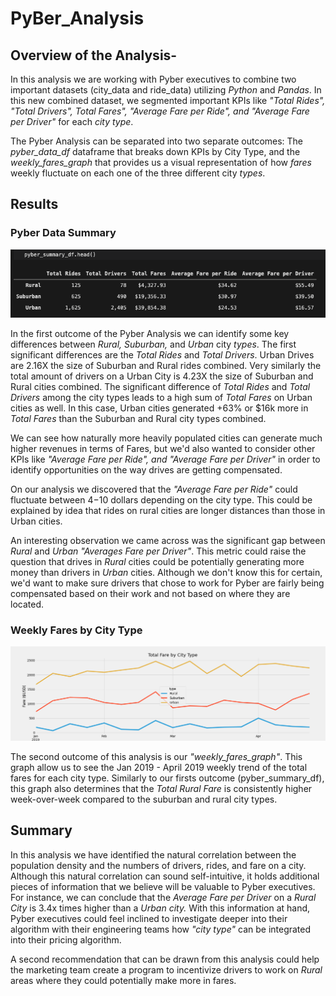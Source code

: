 # PyBer_Analysis
        
## Overview of the Analysis-

In this analysis we are working with Pyber executives to combine two important datasets (city_data and ride_data) utilizing *Python* and *Pandas*. In this new combined dataset, we segmented important KPIs like *"Total Rides", "Total Drivers", Total Fares", "Average Fare per Ride", and "Average Fare per Driver"* for each *city type*. 

The Pyber Analysis can be separated into two separate outcomes: The *pyber_data_df* dataframe that breaks down KPIs by City Type, and the *weekly_fares_graph* that provides us a visual representation of how *fares* weekly fluctuate on each one of the three different city *types*. 
   
## Results   
   
### Pyber Data Summary  
   
![image](https://github.com/ejyongc/PyBer_Analysis/blob/main/Analysis/pyber_summary_df.png)

In the first outcome of the Pyber Analysis we can identify some key differences between *Rural, Suburban,* and *Urban* city *types*. The first significant differences are the *Total Rides* and *Total Drivers*. Urban Drives are 2.16X the size of Suburban and Rural rides combined. Very similarly the total amount of drivers on a Urban City is 4.23X the size of Suburban and Rural cities combined. 
The significant difference of *Total Rides* and *Total Drivers* among the city types leads to a high sum of *Total Fares* on Urban cities as well.  In this case, Urban cities generated +63% or $16k more in *Total Fares* than the Suburban and Rural city types combined.

We can see how naturally more heavily populated cities can generate much higher revenues in terms of Fares, but we'd also wanted to consider other KPIs like *"Average Fare per Ride", and "Average Fare per Driver"* in order to identify opportunities on the way drives are getting compensated.

On our analysis we discovered that the *"Average Fare per Ride"* could fluctuate between $4-$10 dollars depending on the city type. This could be explained by idea that rides on rural cities are longer distances than those in Urban cities. 

An interesting observation we came across was the significant gap between *Rural* and *Urban* *"Averages Fare per Driver"*. This metric could raise the question that drives in *Rural* cities could be potentially generating more money than drivers in *Urban* cities. Although we don't know this for certain, we'd want to make sure drivers that chose to work for Pyber are fairly being compensated based on their work and not based on where they are located.  

### Weekly Fares by City Type
![image](https://github.com/ejyongc/PyBer_Analysis/blob/main/Analysis/PyBer_fare_summary.png) 

The second outcome of this analysis is our *"weekly_fares_graph"*. This graph allow us to see the Jan 2019 - April 2019 weekly trend of the total fares for each city type. Similarly to our firsts outcome (pyber_summary_df), this graph also determines that the *Total Rural Fare* is consistently higher week-over-week compared to the suburban and rural city types. 

## Summary

In this analysis we have identified the natural correlation between the population density and the numbers of drivers, rides, and fare on a city. Although this natural correlation can sound self-intuitive, it holds additional pieces of information that we believe will be valuable to Pyber executives. 
For instance, we can conclude that the *Average Fare per Driver* on a *Rural City* is 3.4x times higher than a *Urban city.* 
With this information at hand, Pyber executives could feel inclined to investigate deeper into their algorithm with their engineering teams how *"city type"* can be integrated into their pricing algorithm.

A second recommendation that can be drawn from this analysis could help the marketing team create a program to incentivize drivers to work on *Rural* areas where they could potentially make more in fares.
